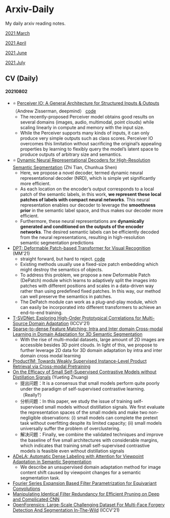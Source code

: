 # Arxiv-Daily

My daily arxiv reading notes.  

[2021 March](202103.md)

[2021 April](202104.md)

[2021 June](202106.md)

[2021 July](202107.md)

## CV (Daily)

#### 20210802

* :star: [Perceiver IO: A General Architecture for Structured Inputs & Outputs ](https://arxiv.org/pdf/2107.14795.pdf)  （Andrew Zisserman, deepmind） [code](https://github.com/deepmind/deepmind-research/tree/master/perceiver)
  * The recently-proposed Perceiver model obtains good results on several domains (images, audio, multimodal, point clouds) while scaling linearly in compute and memory with the input size.
  * While the Perceiver supports many kinds of inputs, it can only produce very simple outputs such as class scores. Perceiver IO overcomes this limitation without sacrificing the original’s appealing properties by learning to flexibly query the model’s latent space to produce outputs of arbitrary size and semantics.
* :star: [Dynamic Neural Representational Decoders for High-Resolution Semantic Segmentation](https://arxiv.org/pdf/2107.14428.pdf)  (Zhi Tian,  Chunhua Shen)
  * Here, we propose a novel decoder, termed dynamic neural representational decoder (NRD), which is simple yet significantly more efficient. 
  * As each location on the encoder’s output corresponds to a local patch of the semantic labels, in this work, **we represent these local patches of labels with compact neural networks**. This neural representation enables our decoder to leverage the **smoothness prior** in the semantic label space, and thus makes our decoder more efficient. 
  *  Furthermore, these neural representations are **dynamically generated and conditioned on the outputs of the encoder networks**. The desired semantic labels can be efficiently decoded from the neural representations, resulting in high-resolution semantic segmentation predictions
* [DPT: Deformable Patch-based Transformer for Visual Recognition ](https://arxiv.org/pdf/2107.14467.pdf) (MM'21)
  * straight forward, but hard to reject.  [code](https://github.com/CASIA-IVA-Lab/DPT)
  * Existing methods usually use a fixed-size patch embedding which might destroy the semantics of objects. 
  * To address this problem, we propose a new Deformable Patch (DePatch) module which learns to adaptively split the images into patches with different positions and scales in a data-driven way rather than using predefined fixed patches. In this way, our method can well preserve the semantics in patches.
  * The DePatch module can work as a plug-and-play module, which can easily be incorporated into different transformers to achieve an end-to-end training.
* [T-SVDNet: Exploring High-Order Prototypical Correlations for Multi-Source Domain Adaptation](https://arxiv.org/pdf/2107.14447.pdf)  (ICCV'21)
* [Sparse-to-dense Feature Matching: Intra and Inter domain Cross-modal Learning in Domain Adaptation for 3D Semantic Segmentation](https://arxiv.org/pdf/2107.14724.pdf)
  * With the rise of multi-modal datasets, large amount of 2D images are accessible besides 3D point clouds. In light of this, we propose to further leverage 2D data for 3D domain adaptation by intra and inter domain cross modal learning
* [Product1M: Towards Weakly Supervised Instance-Level Product Retrieval via Cross-modal Pretraining](https://arxiv.org/pdf/2107.14572.pdf)
* [On the Efficacy of Small Self-Supervised Contrastive Models without Distillation Signals](https://arxiv.org/pdf/2107.14762.pdf)  (Yueting Zhuang)
  * 提出问题：It is a consensus that small models perform quite poorly under the paradigm of self-supervised contrastive learning.  （Really?）
  * 分析问题：In this paper, we study the issue of training self-supervised small models without distillation signals. We first evaluate the representation spaces of the small models and make two non-negligible observations: (i) small models can complete the pretext task without overfitting despite its limited capacity; (ii) small models universally suffer the problem of overclustering.
  * 解决问题：Finally, we combine the validated techniques and improve the baseline of five small architectures with considerable margins, which indicates that training small self-supervised contrastive models is feasible even without distillation signals
* [ADeLA: Automatic Dense Labeling with Attention for Viewpoint Adaptation in Semantic Segmentation](https://arxiv.org/pdf/2107.14285.pdf)
  * We describe an unsupervised domain adaptation method for image content shift caused by viewpoint changes for a semantic segmentation task.
* [Fourier Series Expansion Based Filter Parametrization for Equivariant Convolutions](https://arxiv.org/pdf/2107.14519.pdf)
* [Manipulating Identical Filter Redundancy for Efficient Pruning on Deep and Complicated CNN](https://arxiv.org/pdf/2107.14444.pdf)
* [OpenForensics: Large-Scale Challenging Dataset For Multi-Face Forgery Detection And Segmentation In-The-Wild](https://arxiv.org/pdf/2107.14480.pdf)  (ICCV'21)

